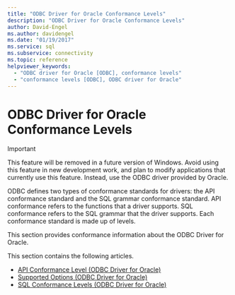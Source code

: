 ```yaml
---
title: "ODBC Driver for Oracle Conformance Levels"
description: "ODBC Driver for Oracle Conformance Levels"
author: David-Engel
ms.author: davidengel
ms.date: "01/19/2017"
ms.service: sql
ms.subservice: connectivity
ms.topic: reference
helpviewer_keywords:
  - "ODBC driver for Oracle [ODBC], conformance levels"
  - "conformance levels [ODBC], ODBC driver for Oracle"
---
```

# ODBC Driver for Oracle Conformance Levels
> [!IMPORTANT]  
>  This feature will be removed in a future version of Windows. Avoid using this feature in new development work, and plan to modify applications that currently use this feature. Instead, use the ODBC driver provided by Oracle.  
  
 ODBC defines two types of conformance standards for drivers: the API conformance standard and the SQL grammar conformance standard. API conformance refers to the functions that a driver supports. SQL conformance refers to the SQL grammar that the driver supports. Each conformance standard is made up of levels.  
  
 This section provides conformance information about the ODBC Driver for Oracle.  
  
This section contains the following articles.

- [API Conformance Level (ODBC Driver for Oracle)](../../odbc/microsoft/api-conformance-level-odbc-driver-for-oracle.md)
- [Supported Options (ODBC Driver for Oracle)](../../odbc/microsoft/supported-options-odbc-driver-for-oracle.md)
- [SQL Conformance Levels (ODBC Driver for Oracle)](../../odbc/microsoft/sql-conformance-levels-odbc-driver-for-oracle.md)
